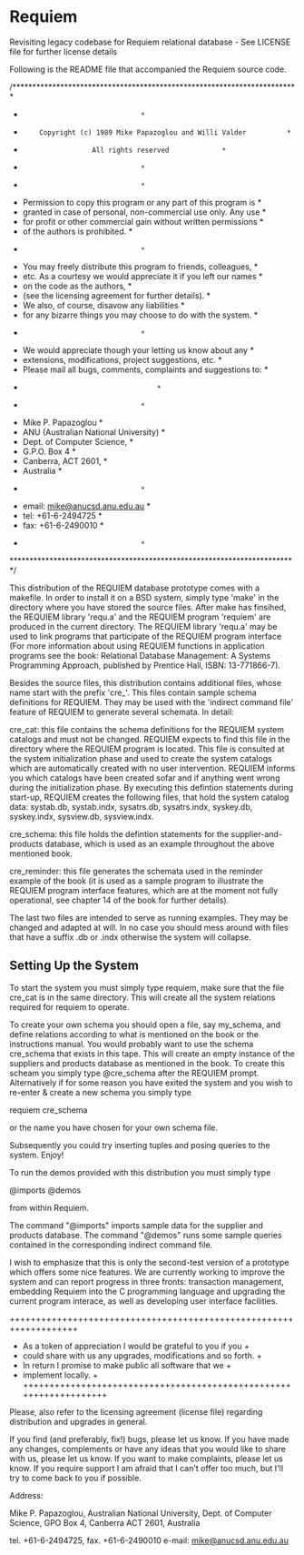 # Requiem
Revisiting legacy codebase for Requiem relational database - See LICENSE file for further license details

Following is the README file that accompanied the Requiem source code.



/************************************************************************
 *									*
 *         Copyright (c) 1989 Mike Papazoglou and Willi Valder	        *
 *                      All rights reserved				*
 *									*
 *									*
 *    Permission to copy this program or any part of this program is	*
 *    granted in case of personal, non-commercial use only. Any use	*
 *    for profit or other commercial gain without written permissions	*
 *    of the authors is prohibited. 					*
 *									*
 *    You may freely distribute this program to friends, colleagues,	*
 *    etc.  As a courtesy we would appreciate it if you left our names	*
 *    on the code as the authors,                                       *
 *    (see the licensing agreement for further details).		*
 *    We also, of course, disavow any liabilities 			*
 *    for any bizarre things you may choose to do with the system.	*
 *									*
 *    We would appreciate though your letting us know about any 	*
 *    extensions, modifications, project suggestions, etc.		*
 *    Please mail all bugs, comments, complaints and suggestions to:	*
 *    									*
 *									*
 *    Mike P. Papazoglou						*
 *    ANU (Australian National University)	                        *
 *    Dept. of Computer Science,         				*
 *    G.P.O. Box 4							*
 *    Canberra, ACT 2601,						*
 *    Australia                          				*
 *									*
 *    email:    mike@anucsd.anu.edu.au           			*
 *    tel:      +61-6-2494725                            		*
 *    fax:      +61-6-2490010                            		*
 *									*
 ************************************************************************/


This distribution of the REQUIEM database prototype comes with a
makefile. In order to install it on a BSD system, simply type 'make'
in the directory where you have stored the source files.  After make
has finsihed, the REQUIEM library 'requ.a' and the REQUIEM program
'requiem' are produced in the current directory. The REQUIEM library
'requ.a' may be used to link programs that participate of the REQUIEM
program interface (For more information about using REQUIEM functions
in application programs see the book: Relational Database Management:
A Systems Programming Approach, published by Prentice Hall, ISBN:
13-771866-7).

Besides the source files, this distribution contains additional files,
whose name start with the prefix 'cre_'. This files contain sample
schema definitions for REQUIEM. They may be used with the 'indirect
command file' feature of REQUIEM to generate several schemata. In
detail:

cre_cat: this file contains the schema definitions for the REQUIEM
system catalogs and must not be changed. REQUIEM expects to find this
file in the directory where the REQUIEM program is located. This file
is consulted at the system initialization phase and used to create the
system catalogs which are automatically created with no user
intervention. REQUIEM informs you which catalogs have been created
sofar and if anything went wrong during the initialization phase. By
executing this defintion statements during start-up, REQUIEM creates
the following files, that hold the system catalog data: systab.db,
systab.indx, sysatrs.db, sysatrs.indx, syskey.db, syskey.indx,
sysview.db, sysview.indx.

cre_schema: this file holds the defintion statements for the
supplier-and-products database, which is used as an example throughout
the above mentioned book.

cre_reminder: this file generates the schemata used in the reminder
example of the book (it is used as a sample program to illustrate the
REQUIEM program interface features, which are at the moment not fully
operational, see chapter 14 of the book for further details).

The last two files are intended to serve as running examples. They may
be changed and adapted at will. In no case you should mess around with
files that have a suffix .db or .indx otherwise the system will
collapse.

Setting Up the System
--------------------
To start the system you must simply type requiem, make sure that the
file cre_cat is in the same directory. This will create all the system
relations required for requiem to operate.

To create your own schema you should open a file, say my_schema, and
define relations according to what is mentioned on the book or the
instructions manual. You would probably want to use the schema
cre_schema that exists in this tape.  This will create an empty
instance of the suppliers and products database as mentioned in the
book. To create this scheam you simply type @cre_schema after the
REQUIEM prompt. Alternatively if for some reason you have exited the
system and you wish to re-enter & create a new schema you simply type

requiem cre_schema

or the name you have chosen for your own schema file.

Subsequently you could try inserting tuples and posing queries to the
system.  Enjoy!

To run the demos provided with this distribution you must simply
type 

@imports
@demos

from within Requiem.

The command "@imports" imports sample data for the supplier and
products database. The command "@demos" runs some sample queries
contained in the corresponding indirect command file. 

I wish to emphasize that this is only the second-test version of a
prototype which offers some  nice features. We are currently working
to improve the system and can report progress in three fronts:
transaction management, embedding Requiem into the C programming
language and upgrading the current program interace, as well as
developing user interface facilities.

+++++++++++++++++++++++++++++++++++++++++++++++++++++++++++++++++++
+  As a token of appreciation I would be grateful to you if you   +
+  could share with us any upgrades, modifications and so forth.  +
+  In return I promise to make public all software that we        +
+  implement locally.                                             +
+++++++++++++++++++++++++++++++++++++++++++++++++++++++++++++++++++

Please, also refer to the licensing agreement (license file) regarding
distribution and upgrades in general.

If you find (and preferably, fix!) bugs, please let us know.
If you have made any changes, complements or have any ideas that you
would like to share with us, please let us know.
If you want to make complaints, please let us know.
If you require support I am afraid that I can't offer too much,
but I'll try to come back to you if possible.

Address:

Mike P. Papazoglou,
Australian National University,
Dept. of Computer Science,
GPO Box 4, Canberra ACT 2601,
Australia

tel. +61-6-2494725, fax. +61-6-2490010
e-mail: mike@anucsd.anu.edu.au




